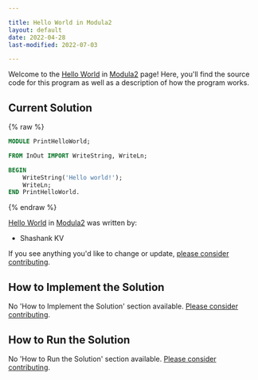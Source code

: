 ```yaml
---

title: Hello World in Modula2
layout: default
date: 2022-04-28
last-modified: 2022-07-03

---
```


Welcome to the [Hello World](https://sampleprograms.io/projects/hello-world) in [Modula2](https://sampleprograms.io/languages/modula2) page! Here, you'll find the source code for this program as well as a description of how the program works.

## Current Solution

{% raw %}

```modula2
MODULE PrintHelloWorld;

FROM InOut IMPORT WriteString, WriteLn;

BEGIN
	WriteString('Hello world!');
	WriteLn;
END PrintHelloWorld.
```

{% endraw %}

[Hello World](https://sampleprograms.io/projects/hello-world) in [Modula2](https://sampleprograms.io/languages/modula2) was written by:

- Shashank KV

If you see anything you'd like to change or update, [please consider contributing](https://github.com/TheRenegadeCoder/sample-programs).

## How to Implement the Solution

No 'How to Implement the Solution' section available. [Please consider contributing](https://github.com/TheRenegadeCoder/sample-programs-website).

## How to Run the Solution

No 'How to Run the Solution' section available. [Please consider contributing](https://github.com/TheRenegadeCoder/sample-programs-website).